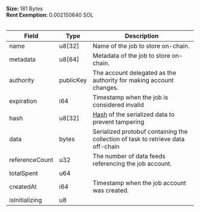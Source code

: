 <b>Size: </b>181 Bytes<br /><b>Rent Exemption: </b>0.002150640 SOL<br /><br />

| Field | Type | Description |
|--|--|--|
| name |  u8[32] | Name of the job to store on-chain. |
| metadata |  u8[64] | Metadata of the job to store on-chain. |
| authority |  publicKey | The account delegated as the authority for making account changes. |
| expiration |  i64 | Timestamp when the job is considered invalid |
| hash |  u8[32] | [Hash](/solana/idl/types/Hash) of the serialized data to prevent tampering |
| data |  bytes | Serialized protobuf containing the collection of task to retrieve data off-chain |
| referenceCount |  u32 | The number of data feeds referencing the job account. |
| totalSpent |  u64 |  |
| createdAt |  i64 | Timestamp when the job account was created. |
| isInitializing |  u8 |  |
